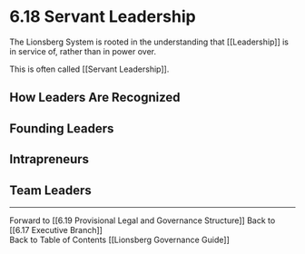 # 6.18 Servant Leadership
The Lionsberg System is rooted in the understanding that [[Leadership]] is in service of, rather than in power over. 

This is often called [[Servant Leadership]]. 

## How Leaders Are Recognized 




## Founding Leaders 


## Intrapreneurs 


## Team Leaders 



___

Forward to [[6.19 Provisional Legal and Governance Structure]]
Back to [[6.17 Executive Branch]]  
Back to Table of Contents [[Lionsberg Governance Guide]]



